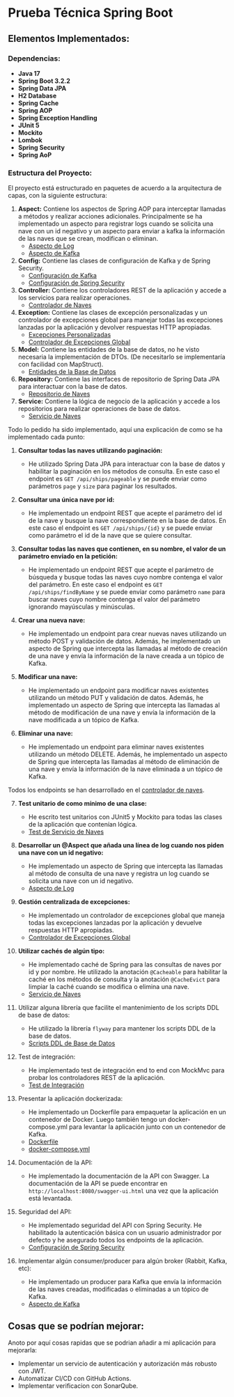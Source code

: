 # Prueba Técnica Spring Boot

## Elementos Implementados:

### Dependencias:

- **Java 17**
- **Spring Boot 3.2.2**
- **Spring Data JPA**
- **H2 Database**
- **Spring Cache**
- **Spring AOP**
- **Spring Exception Handling**
- **JUnit 5**
- **Mockito**
- **Lombok**
- **Spring Security**
- **Spring AoP**

### Estructura del Proyecto:

El proyecto está estructurado en paquetes de acuerdo a la arquitectura de capas, con la siguiente estructura:

1. **Aspect:** Contiene los aspectos de Spring AOP para interceptar llamadas a métodos y realizar acciones adicionales.
   Principalmente se ha implementado un aspecto para registrar logs cuando se solicita una nave con un id negativo y
   un aspecto para enviar a kafka la información de las naves que se crean, modifican o eliminan.
    - [Aspecto de Log](/workdir/src/main/java/world/to/meet/techtest/aspect/ShipAspect.java)
    - [Aspecto de Kafka](/src/main/java/world/to/meet/techtest/aspect/KafkaAspect.java)
2. **Config:** Contiene las clases de configuración de Kafka y de Spring Security.
    - [Configuración de Kafka](/src/main/java/world/to/meet/techtest/config/KafkaConfig.java)
    - [Configuración de Spring Security](/src/main/java/world/to/meet/techtest/config/SecurityConfig.java)
3. **Controller:** Contiene los controladores REST de la aplicación y accede a los servicios para realizar operaciones.
    - [Controlador de Naves](/src/main/java/world/to/meet/techtest/controller/ShipController.java)
4. **Exception:** Contiene las clases de excepción personalizadas y un controlador de excepciones global para manejar
   todas las excepciones lanzadas por la aplicación y devolver respuestas HTTP apropiadas.
    - [Excepciones Personalizadas](/src/main/java/world/to/meet/techtest/exception)
    - [Controlador de Excepciones Global](/src/main/java/world/to/meet/techtest/exception/GlobalExceptionHandler.java)
5. **Model:** Contiene las entidades de la base de datos, no he visto necesaria la implementación de DTOs. (De necesitarlo
   se implementaría con facilidad con MapStruct).
    - [Entidades de la Base de Datos](/src/main/java/world/to/meet/techtest/model)
6. **Repository:** Contiene las interfaces de repositorio de Spring Data JPA para interactuar con la base de datos.
    - [Repositorio de Naves](/src/main/java/world/to/meet/techtest/repository/ShipRepository.java)
7. **Service:** Contiene la lógica de negocio de la aplicación y accede a los repositorios para realizar operaciones de base de datos.
    - [Servicio de Naves](/src/main/java/world/to/meet/techtest/service/ShipService.java)

Todo lo pedido ha sido implementado, aquí una explicación de como se ha implementado cada punto:

1. **Consultar todas las naves utilizando paginación:**
    - He utilizado Spring Data JPA para interactuar con la base de datos y habilitar la paginación en los métodos de consulta.
   En este caso el endpoint es `GET /api/ships/pageable` y se puede enviar como parámetros `page` y `size` para paginar los resultados.

2. **Consultar una única nave por id:**
    - He implementado un endpoint REST que acepte el parámetro del id de la nave y busque la nave correspondiente en la base de datos.
    En este caso el endpoint es `GET /api/ships/{id}` y se puede enviar como parámetro el id de la nave que se quiere consultar.

3. **Consultar todas las naves que contienen, en su nombre, el valor de un parámetro enviado en la petición:**
    - He implementado un endpoint REST que acepte el parámetro de búsqueda y busque todas las naves cuyo nombre contenga el valor del parámetro.
    En este caso el endpoint es `GET /api/ships/findByName` y se puede enviar como parámetro `name` para buscar naves cuyo nombre contenga el valor del parámetro
   ignorando mayúsculas y minúsculas.

4. **Crear una nueva nave:**
    - He implementado un endpoint para crear nuevas naves utilizando un método POST y validación de datos. Además, 
   he implementado un aspecto de Spring que intercepta las llamadas al método de creación de una nave y envía 
   la información de la nave creada a un tópico de Kafka.

5. **Modificar una nave:**
    - He implementado un endpoint para modificar naves existentes utilizando un método PUT y validación de datos. Además,
    he implementado un aspecto de Spring que intercepta las llamadas al método de modificación de una nave y envía
    la información de la nave modificada a un tópico de Kafka.
   
6. **Eliminar una nave:**
    - He implementado un endpoint para eliminar naves existentes utilizando un método DELETE. Además,
    he implementado un aspecto de Spring que intercepta las llamadas al método de eliminación de una nave y envía
    la información de la nave eliminada a un tópico de Kafka.

Todos los endpoints se han desarrollado en el [controlador de naves](/src/main/java/world/to/meet/techtest/controller/ShipController.java).

7. **Test unitario de como mínimo de una clase:**
    - He escrito test unitarios con JUnit5 y Mockito para todas las clases de la aplicación que contenían lógica.
    - [Test de Servicio de Naves](/src/test/java/world/to/meet/techtest/unit)
   
8. **Desarrollar un @Aspect que añada una línea de log cuando nos piden una nave con un id negativo:**
    - He implementado un aspecto de Spring que intercepta las llamadas al método de consulta de una nave y registra un log
    cuando se solicita una nave con un id negativo.
    - [Aspecto de Log](/src/main/java/world/to/meet/techtest/aspect/ShipAspect.java)

9. **Gestión centralizada de excepciones:**
    - He implementado un controlador de excepciones global que maneja todas las excepciones lanzadas por la aplicación y
    devuelve respuestas HTTP apropiadas.
    - [Controlador de Excepciones Global](/src/main/java/world/to/meet/techtest/exception/GlobalExceptionHandler.java)
   
10. **Utilizar cachés de algún tipo:**
    - He implementado caché de Spring para las consultas de naves por id y por nombre. He utilizado la anotación `@Cacheable`
    para habilitar la caché en los métodos de consulta y la anotación `@CacheEvict` para limpiar la caché cuando se modifica
    o elimina una nave.
    - [Servicio de Naves](/src/main/java/world/to/meet/techtest/service/ShipService.java)

11. Utilizar alguna librería que facilite el mantenimiento de los scripts DDL de base de datos:
    - He utilizado la librería `flyway` para mantener los scripts DDL de la base de datos. 
    - [Scripts DDL de Base de Datos](/src/main/resources/db)

12. Test de integración:
    - He implementado test de integración end to end con MockMvc para probar los controladores REST de la aplicación.
    - [Test de Integración](/src/test/java/world/to/meet/techtest/integration)

13. Presentar la aplicación dockerizada:
    - He implementado un Dockerfile para empaquetar la aplicación en un contenedor de Docker. Luego también
    tengo un docker-compose.yml para levantar la aplicación junto con un contenedor de Kafka.
    - [Dockerfile](/Dockerfile)
    - [docker-compose.yml](/docker-compose.yml)

14. Documentación de la API:
    - He implementado la documentación de la API con Swagger. La documentación de la API se puede encontrar en
    `http://localhost:8080/swagger-ui.html` una vez que la aplicación está levantada.

15. Seguridad del API:
    - He implementado seguridad del API con Spring Security. He habilitado la autenticación básica con un usuario administrador
    por defecto y he asegurado todos los endpoints de la aplicación.
    - [Configuración de Spring Security](/src/main/java/world/to/meet/techtest/config/SecurityConfig.java)

16. Implementar algún consumer/producer para algún broker (Rabbit, Kafka, etc):
    - He implementado un producer para Kafka que envía la información de las naves creadas, modificadas o eliminadas a un tópico de Kafka.
    - [Aspecto de Kafka](/src/main/java/world/to/meet/techtest/aspect/KafkaAspect.java)

## Cosas que se podrían mejorar:

Anoto por aquí cosas rapidas que se podrian añadir a mi aplicación para mejorarla:

- Implementar un servicio de autenticación y autorización más robusto con JWT.
- Automatizar CI/CD con GitHub Actions.
- Implementar verificacion con SonarQube.
